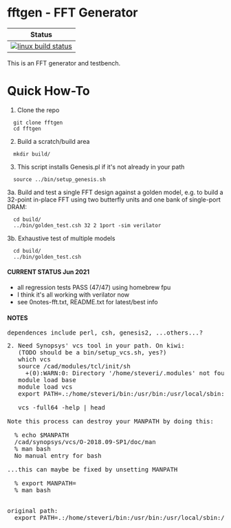 fftgen - FFT Generator
======

| Status                       |
|------------------------------|
| [![linux build status][1]][2]|

[1]: https://travis-ci.com/steveri/fftgen.svg?branch=master
[2]: https://travis-ci.com/steveri/fftgen


This is an FFT generator and testbench.

# Quick How-To

1. Clone the repo
```
  git clone fftgen
  cd fftgen
```


2. Build a scratch/build area
```
  mkdir build/
```


3. This script installs Genesis.pl if it's not already in your path
```
  source ../bin/setup_genesis.sh
```




3a. Build and test a single FFT design against a golden model, e.g. to build a 32-point in-place FFT using two butterfly units and one bank of single-port DRAM:
```
  cd build/
  ../bin/golden_test.csh 32 2 1port -sim verilator
```


3b. Exhaustive test of multiple models
```
  cd build/
  ../bin/golden_test.csh
```










#### CURRENT STATUS Jun 2021

- all regression tests PASS (47/47) using homebrew fpu
- I think it's all working with verilator now
- see 0notes-fft.txt, README.txt for latest/best info






#### NOTES
<pre>
dependences include perl, csh, genesis2, ...others...?
</pre>

<pre>
2. Need Synopsys' vcs tool in your path. On kiwi:
   (TODO should be a bin/setup_vcs.sh, yes?)
   which vcs
   source /cad/modules/tcl/init/sh
     +(0):WARN:0: Directory '/home/steveri/.modules' not found
   module load base
   module load vcs
   export PATH=.:/home/steveri/bin:/usr/bin:/usr/local/sbin:/usr/local/bin:/usr/sbin:/sbin:/bin:/cad/common/Linux/x86_64/bin:/cad/synopsys/vcs/O-2018.09-SP1/bin:/cad/synopsys/vcs/O-2018.09-SP1/gui/dve/bin

   vcs -full64 -help | head

Note this process can destroy your MANPATH by doing this:

  % echo $MANPATH
  /cad/synopsys/vcs/O-2018.09-SP1/doc/man
  % man bash
  No manual entry for bash

...this can maybe be fixed by unsetting MANPATH

  % export MANPATH=
  % man bash
  <success!>

original path:
  export PATH=.:/home/steveri/bin:/usr/bin:/usr/local/sbin:/usr/local/bin:/usr/sbin:/sbin:/bin
</pre>
